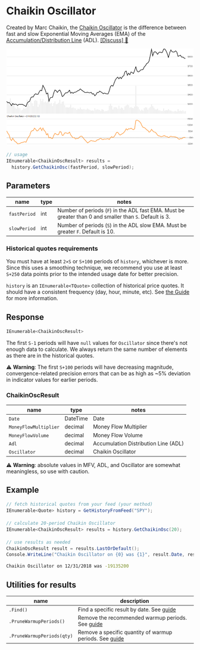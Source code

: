 ﻿# Chaikin Oscillator

Created by Marc Chaikin, the [Chaikin Oscillator](https://en.wikipedia.org/wiki/Chaikin_Analytics#Chaikin_Oscillator) is the difference between fast and slow Exponential Moving Averages (EMA) of the [Accumulation/Distribution Line](../adl/README.md) (ADL).
[[Discuss] :speech_balloon:](https://github.com/DaveSkender/Stock.Indicators/discussions/264 "Community discussion about this indicator")

![image](chart.png)

```csharp
// usage
IEnumerable<ChaikinOscResult> results =
  history.GetChaikinOsc(fastPeriod, slowPeriod);  
```

## Parameters

| name | type | notes
| -- |-- |--
| `fastPeriod` | int | Number of periods (`F`) in the ADL fast EMA.  Must be greater than 0 and smaller than `S`.  Default is 3.
| `slowPeriod` | int | Number of periods (`S`) in the ADL slow EMA.  Must be greater `F`.  Default is 10.

### Historical quotes requirements

You must have at least `2×S` or `S+100` periods of `history`, whichever is more.  Since this uses a smoothing technique, we recommend you use at least `S+250` data points prior to the intended usage date for better precision.

`history` is an `IEnumerable<TQuote>` collection of historical price quotes.  It should have a consistent frequency (day, hour, minute, etc).  See [the Guide](../../docs/GUIDE.md) for more information.

## Response

```csharp
IEnumerable<ChaikinOscResult>
```

The first `S-1` periods will have `null` values for `Oscillator` since there's not enough data to calculate.  We always return the same number of elements as there are in the historical quotes.

:warning: **Warning**: The first `S+100` periods will have decreasing magnitude, convergence-related precision errors that can be as high as ~5% deviation in indicator values for earlier periods.

### ChaikinOscResult

| name | type | notes
| -- |-- |--
| `Date` | DateTime | Date
| `MoneyFlowMultiplier` | decimal | Money Flow Multiplier
| `MoneyFlowVolume` | decimal | Money Flow Volume
| `Adl` | decimal | Accumulation Distribution Line (ADL)
| `Oscillator` | decimal | Chaikin Oscillator

:warning: **Warning**: absolute values in MFV, ADL, and Oscillator are somewhat meaningless, so use with caution.

## Example

```csharp
// fetch historical quotes from your feed (your method)
IEnumerable<Quote> history = GetHistoryFromFeed("SPY");

// calculate 20-period Chaikin Oscillator
IEnumerable<ChaikinOscResult> results = history.GetChaikinOsc(20);

// use results as needed
ChaikinOscResult result = results.LastOrDefault();
Console.WriteLine("Chaikin Oscillator on {0} was {1}", result.Date, result.ChaikinOsc);
```

```bash
Chaikin Oscillator on 12/31/2018 was -19135200
```

## Utilities for results

| name | description
| -- |--
| `.Find()` | Find a specific result by date.  See [guide](../../docs/UTILITIES.md#find-indicator-result-by-date)
| `.PruneWarmupPeriods()` | Remove the recommended warmup periods.  See [guide](../../docs/UTILITIES.md#prune-warmup-periods)
| `.PruneWarmupPeriods(qty)` | Remove a specific quantity of warmup periods.  See [guide](../../docs/UTILITIES.md#prune-warmup-periods)

